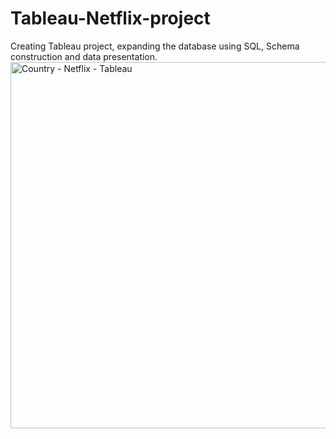 # Tableau-Netflix-project
Creating Tableau project, expanding the database using SQL, Schema construction and data presentation.
<img width="586" alt="Country - Netflix - Tableau" src="https://github.com/PazKatz/Tableau-Netflix-project/assets/111743507/9169df36-dc1e-4fc8-94c7-a6d5dd59e075">
